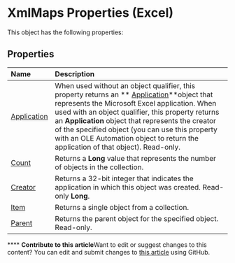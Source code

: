 
# XmlMaps Properties (Excel)
This object has the following properties:

## Properties



|**Name**|**Description**|
|:-----|:-----|
| [Application](50919081-1345-78ef-fae6-66814db6aee6.md)|When used without an object qualifier, this property returns an  ** [Application](19b73597-5cf9-4f56-8227-b5211f657f6f.md)**object that represents the Microsoft Excel application. When used with an object qualifier, this property returns an  **Application** object that represents the creator of the specified object (you can use this property with an OLE Automation object to return the application of that object). Read-only.|
| [Count](23b80b65-79f3-798c-51db-2442f4a20304.md)|Returns a  **Long** value that represents the number of objects in the collection.|
| [Creator](f0973a6d-dc2a-11ae-3c52-d73807098d62.md)|Returns a 32-bit integer that indicates the application in which this object was created. Read-only  **Long**.|
| [Item](21eca10c-0c03-4fc5-5f94-2da66f28f774.md)|Returns a single object from a collection.|
| [Parent](177f48d2-5e30-802e-6c5f-8c7ba16b4b74.md)|Returns the parent object for the specified object. Read-only.|

****   **Contribute to this article**Want to edit or suggest changes to this content? You can edit and submit changes to  [this article](https://github.com/jhershey00/VBA_Excel_Test/OpenXMLCon/articles/35429949-5cf6-48c0-9322-b93bb1937146.md) using GitHub.

